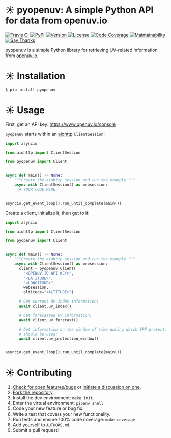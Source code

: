 # ☀️  pyopenuv: A simple Python API for data from openuv.io

[![Travis CI](https://travis-ci.org/bachya/pyopenuv.svg?branch=master)](https://travis-ci.org/bachya/pyopenuv)
[![PyPi](https://img.shields.io/pypi/v/pyopenuv.svg)](https://pypi.python.org/pypi/pyopenuv)
[![Version](https://img.shields.io/pypi/pyversions/pyopenuv.svg)](https://pypi.python.org/pypi/pyopenuv)
[![License](https://img.shields.io/pypi/l/pyopenuv.svg)](https://github.com/bachya/pyopenuv/blob/master/LICENSE)
[![Code Coverage](https://codecov.io/gh/bachya/pyopenuv/branch/master/graph/badge.svg)](https://codecov.io/gh/bachya/pyopenuv)
[![Maintainability](https://api.codeclimate.com/v1/badges/a03c9e96f19a3dc37f98/maintainability)](https://codeclimate.com/github/bachya/pyopenuv/maintainability)
[![Say Thanks](https://img.shields.io/badge/SayThanks-!-1EAEDB.svg)](https://saythanks.io/to/bachya)

pyopenuv is a simple Python library for retrieving UV-related information from
[openuv.io](https://openuv.io/).

# ☀️  Installation

```python
$ pip install pyopenuv
```

# ☀️  Usage

First, get an API key: https://www.openuv.io/console

`pyopenuv` starts within an
[aiohttp](https://aiohttp.readthedocs.io/en/stable/) `ClientSession`:

```python
import asyncio

from aiohttp import ClientSession

from pyopenuv import Client


async def main() -> None:
    """Create the aiohttp session and run the example."""
    async with ClientSession() as websession:
      # YOUR CODE HERE


asyncio.get_event_loop().run_until_complete(main())
```

Create a client, initialize it, then get to it:

```python
import asyncio

from aiohttp import ClientSession

from pyopenuv import Client


async def main() -> None:
    """Create the aiohttp session and run the example."""
    async with ClientSession() as websession:
      client = pyopenuv.Client(
        "<OPENUV.IO API KEY>",
        "<LATITUDE>",
        "<LONGITUDE>",
        websession,
        altitude="<ALTITUDE>")

      # Get current UV index information:
      await client.uv_index()

      # Get forecasted UV information:
      await client.uv_forecast()

      # Get information on the window of time during which SPF protection
      # should be used:
      await client.uv_protection_window()


asyncio.get_event_loop().run_until_complete(main())
```

# ☀️  Contributing

1. [Check for open features/bugs](https://github.com/bachya/pyopenuv/issues)
  or [initiate a discussion on one](https://github.com/bachya/pyopenuv/issues/new).
2. [Fork the repository](https://github.com/bachya/pyopenuv/fork).
3. Install the dev environment: `make init`.
4. Enter the virtual environment: `pipenv shell`
5. Code your new feature or bug fix.
6. Write a test that covers your new functionality.
7. Run tests and ensure 100% code coverage: `make coverage`
8. Add yourself to `AUTHORS.md`.
9. Submit a pull request!
